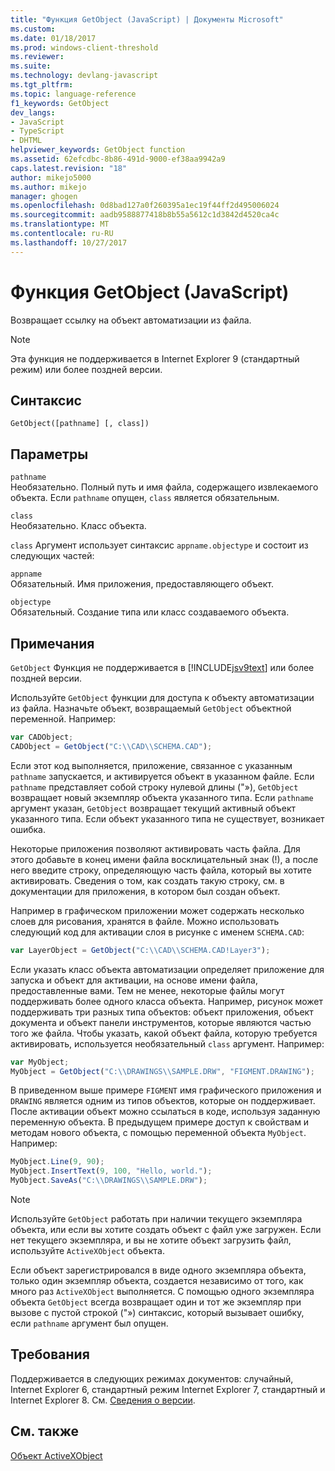 ```yaml
---
title: "Функция GetObject (JavaScript) | Документы Microsoft"
ms.custom: 
ms.date: 01/18/2017
ms.prod: windows-client-threshold
ms.reviewer: 
ms.suite: 
ms.technology: devlang-javascript
ms.tgt_pltfrm: 
ms.topic: language-reference
f1_keywords: GetObject
dev_langs:
- JavaScript
- TypeScript
- DHTML
helpviewer_keywords: GetObject function
ms.assetid: 62efcdbc-8b86-491d-9000-ef38aa9942a9
caps.latest.revision: "18"
author: mikejo5000
ms.author: mikejo
manager: ghogen
ms.openlocfilehash: 0d8bad127a0f260395a1ec19f44ff2d495006024
ms.sourcegitcommit: aadb9588877418b8b55a5612c1d3842d4520ca4c
ms.translationtype: MT
ms.contentlocale: ru-RU
ms.lasthandoff: 10/27/2017
---
```

# <a name="getobject-function-javascript"></a>Функция GetObject (JavaScript)
Возвращает ссылку на объект автоматизации из файла.  
  
> [!NOTE]
>  Эта функция не поддерживается в Internet Explorer 9 (стандартный режим) или более поздней версии.  
  
## <a name="syntax"></a>Синтаксис  
  
```  
GetObject([pathname] [, class])  
```  
  
## <a name="parameters"></a>Параметры  
 `pathname`  
 Необязательно. Полный путь и имя файла, содержащего извлекаемого объекта. Если `pathname` опущен, `class` является обязательным.  
  
 `class`  
 Необязательно. Класс объекта.  
  
 `class` Аргумент использует синтаксис `appname.objectype` и состоит из следующих частей:  
  
 `appname`  
 Обязательный. Имя приложения, предоставляющего объект.  
  
 `objectype`  
 Обязательный. Создание типа или класс создаваемого объекта.  
  
## <a name="remarks"></a>Примечания  
 `GetObject` Функция не поддерживается в [!INCLUDE[jsv9text](../../javascript/includes/jsv9text-md.md)] или более поздней версии.  
  
 Используйте `GetObject` функции для доступа к объекту автоматизации из файла. Назначьте объект, возвращаемый `GetObject` объектной переменной. Например:  
  
```JavaScript  
var CADObject;  
CADObject = GetObject("C:\\CAD\\SCHEMA.CAD");  
```  
  
 Если этот код выполняется, приложение, связанное с указанным `pathname` запускается, и активируется объект в указанном файле. Если `pathname` представляет собой строку нулевой длины ("»), `GetObject` возвращает новый экземпляр объекта указанного типа. Если `pathname` аргумент указан, `GetObject` возвращает текущий активный объект указанного типа. Если объект указанного типа не существует, возникает ошибка.  
  
 Некоторые приложения позволяют активировать часть файла. Для этого добавьте в конец имени файла восклицательный знак (!), а после него введите строку, определяющую часть файла, который вы хотите активировать. Сведения о том, как создать такую строку, см. в документации для приложения, в котором был создан объект.  
  
 Например в графическом приложении может содержать несколько слоев для рисования, хранятся в файле. Можно использовать следующий код для активации слоя в рисунке с именем `SCHEMA.CAD`:  
  
```JavaScript  
var LayerObject = GetObject("C:\\CAD\\SCHEMA.CAD!Layer3");  
```  
  
 Если указать класс объекта автоматизации определяет приложение для запуска и объект для активации, на основе имени файла, предоставленные вами. Тем не менее, некоторые файлы могут поддерживать более одного класса объекта. Например, рисунок может поддерживать три разных типа объектов: объект приложения, объект документа и объект панели инструментов, которые являются частью того же файла. Чтобы указать, какой объект файла, которую требуется активировать, используется необязательный `class` аргумент. Например:  
  
```JavaScript  
var MyObject;  
MyObject = GetObject("C:\\DRAWINGS\\SAMPLE.DRW", "FIGMENT.DRAWING");  
```  
  
 В приведенном выше примере `FIGMENT` имя графического приложения и `DRAWING` является одним из типов объектов, которые он поддерживает. После активации объект можно ссылаться в коде, используя заданную переменную объекта. В предыдущем примере доступ к свойствам и методам нового объекта, с помощью переменной объекта `MyObject`. Например:  
  
```JavaScript  
MyObject.Line(9, 90);  
MyObject.InsertText(9, 100, "Hello, world.");  
MyObject.SaveAs("C:\\DRAWINGS\\SAMPLE.DRW");  
```  
  
> [!NOTE]
>  Используйте `GetObject` работать при наличии текущего экземпляра объекта, или если вы хотите создать объект с файл уже загружен. Если нет текущего экземпляра, и вы не хотите объект загрузить файл, используйте `ActiveXObject` объекта.  
  
 Если объект зарегистрировался в виде одного экземпляра объекта, только один экземпляр объекта, создается независимо от того, как много раз `ActiveXObject` выполняется. С помощью одного экземпляра объекта `GetObject` всегда возвращает один и тот же экземпляр при вызове с пустой строкой ("») синтаксис, который вызывает ошибку, если `pathname` аргумент был опущен.  
  
## <a name="requirements"></a>Требования  
 Поддерживается в следующих режимах документов: случайный, Internet Explorer 6, стандартный режим Internet Explorer 7, стандартный и Internet Explorer 8. См. [Сведения о версии](../../javascript/reference/javascript-version-information.md).  
  
## <a name="see-also"></a>См. также  
 [Объект ActiveXObject](../../javascript/reference/activexobject-object-javascript.md)